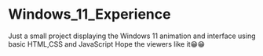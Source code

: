 # Windows_11_Experience
Just a small project displaying the Windows 11 animation and interface using basic HTML,CSS and JavaScript
Hope the viewers like it😁😁
